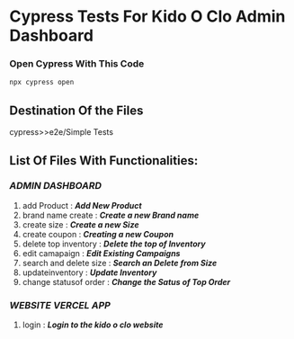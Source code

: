 # Cypress Tests For Kido O Clo Admin Dashboard
### Open Cypress With This Code
```bash
npx cypress open
```
## Destination Of the Files
cypress>>e2e/Simple Tests

## List Of Files With Functionalities:
### ***ADMIN DASHBOARD***
1. add Product : ***Add New Product*** 
2. brand name create : ***Create a new Brand name***
3. create size : ***Create a new Size***
4. create coupon : ***Creating a new Coupon***
5. delete top inventory : ***Delete the top of Inventory***
6. edit camapaign : ***Edit Existing Campaigns***
7. search and delete size : ***Search an Delete from Size***
8. updateinventory : ***Update Inventory***
9. change statusof order : ***Change the Satus of Top Order***

### ***WEBSITE VERCEL APP***
1. login : ***Login to the kido o clo website***


